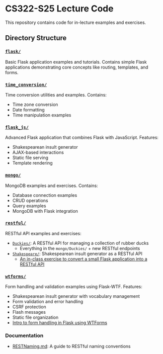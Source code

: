 # CS322-S25 Lecture Code

This repository contains code for in-lecture examples and exercises.

## Directory Structure

### [`flask/`](flask/)
Basic Flask application examples and tutorials. Contains simple Flask applications demonstrating core concepts like routing, templates, and forms.

### [`time_conversion/`](time_conversion/)
Time conversion utilities and examples. Contains:
- Time zone conversion
- Date formatting
- Time manipulation examples

### [`flask_js/`](flask_js/)
Advanced Flask application that combines Flask with JavaScript. Features:
- Shakespearean insult generator
- AJAX-based interactions
- Static file serving
- Template rendering

### [`mongo/`](mongo/)
MongoDB examples and exercises. Contains:
- Database connection examples
- CRUD operations
- Query examples
- MongoDB with Flask integration

### [`restful/`](restful/)
RESTful API examples and exercises:
- [`Duckies/`](restful/Duckies/): A RESTful API for managing a collection of rubber ducks
  - Everything in the `mongo/Duckies/` + new RESTful endpoints
- [`Shakespeare/`](restful/Shakespeare/): Shakespearean insult generator as a RESTful API
  - [An in-class exercise to convert a small Flask application into a RESTful API](restful/Shakespeare/RESTfulExercise.md)

### [`wtforms/`](wtforms/)
Form handling and validation examples using Flask-WTF. Features:
- Shakespearean insult generator with vocabulary management
- Form validation and error handling
- CSRF protection
- Flash messages
- Static file organization
- [Intro to form handling in Flask using WTForms](wtforms/README.md)

### Documentation
- [RESTNaming.md](RESTNaming.md): A guide to RESTful naming conventions

